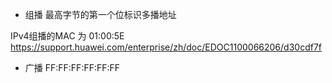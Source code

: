 

* 组播
最高字节的第一个位标识多播地址

IPv4组播的MAC 为
01:00:5E
<https://support.huawei.com/enterprise/zh/doc/EDOC1100066206/d30cdf7f>


* 广播
FF:FF:FF:FF:FF:FF